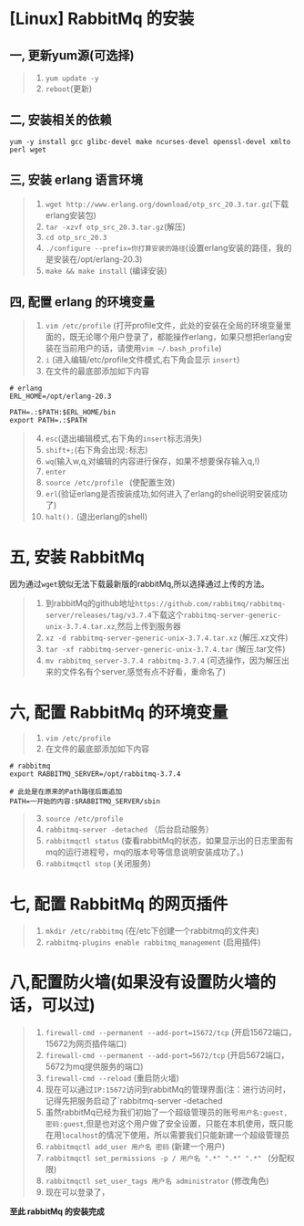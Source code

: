 # [Linux] RabbitMq 的安装

## 一, 更新yum源(可选择)
>1. `yum update -y`
>2. `reboot`(更新)

## 二, 安装相关的依赖
`yum -y install gcc glibc-devel make ncurses-devel openssl-devel xmlto perl wget`

## 三, 安装 erlang 语言环境
>1. `wget http://www.erlang.org/download/otp_src_20.3.tar.gz`(下载erlang安装包)
>2. `tar -xzvf otp_src_20.3.tar.gz`(解压)
>3. `cd otp_src_20.3`
>4. `./configure --prefix=你打算安装的路径`(设置erlang安装的路径，我的是安装在/opt/erlang-20.3)
>5. `make && make install` (编译安装)

## 四, 配置 erlang 的环境变量
>1. `vim /etc/profile` (打开profile文件，此处的安装在全局的环境变量里面的，既无论哪个用户登录了，都能操作erlang，如果只想把erlang安装在当前用户的话，请使用`vim ~/.bash_profile`)
>2. `i` (进入编辑/etc/profile文件模式,右下角会显示 `insert`)
>3. 在文件的最底部添加如下内容
```shell
# erlang
ERL_HOME=/opt/erlang-20.3

PATH=.:$PATH:$ERL_HOME/bin
export PATH=.:$PATH
```
>4. `esc`(退出编辑模式,右下角的`insert`标志消失)
>5. `shift+;`(右下角会出现`:`标志)
>6. `wq`(输入w,q,对编辑的内容进行保存，如果不想要保存输入q,!)
>7. `enter`
>8. `source /etc/profile ` (使配置生效)
>9. `erl`(验证erlang是否按装成功,如何进入了erlang的shell说明安装成功了)
>10. `halt().` (退出erlang的shell)

# 五, 安装 RabbitMq
因为通过`wget`貌似无法下载最新版的rabbitMq,所以选择通过上传的方法。
>1. 到rabbitMq的github地址`https://github.com/rabbitmq/rabbitmq-server/releases/tag/v3.7.4`下载这个`rabbitmq-server-generic-unix-3.7.4.tar.xz`,然后上传到服务器
>2. `xz -d rabbitmq-server-generic-unix-3.7.4.tar.xz` (解压.xz文件)
>3. `tar -xf rabbitmq-server-generic-unix-3.7.4.tar`  (解压.tar文件)
>4. `mv rabbitmq_server-3.7.4 rabbitmq-3.7.4` (可选操作，因为解压出来的文件名有个server,感觉有点不好看，重命名了)

# 六, 配置 RabbitMq 的环境变量
>1. `vim /etc/profile`
>2. 在文件的最底部添加如下内容
```shell
# rabbitmq
export RABBITMQ_SERVER=/opt/rabbitmq-3.7.4

# 此处是在原来的Path路径后面追加
PATH=一开始的内容:$RABBITMQ_SERVER/sbin
```
>3. `source /etc/profile `
>4. `rabbitmq-server -detached` （后台启动服务）
>5. `rabbitmqctl status` (查看rabbitMq的状态，如果显示出的日志里面有mq的运行进程号，mq的版本号等信息说明安装成功了。)
>6. `rabbitmqctl stop` (关闭服务)

# 七, 配置 RabbitMq 的网页插件
>1. `mkdir /etc/rabbitmq` (在/etc下创建一个rabbitmq的文件夹)
>2. `rabbitmq-plugins enable rabbitmq_management` (启用插件)

# 八,配置防火墙(如果没有设置防火墙的话，可以过)
>1. `firewall-cmd --permanent --add-port=15672/tcp` (开启15672端口，15672为网页插件端口)
>2. `firewall-cmd --permanent --add-port=5672/tcp`  (开启5672端口，5672为mq提供服务的端口)
>3. `firewall-cmd --reload` (重启防火墙)
>4. 现在可以通过`IP:15672`访问到rabbitMq的管理界面(注：进行访问时，记得先把服务启动了`rabbitmq-server -detached
>5. 虽然rabbitMq已经为我们初始了一个超级管理员的账号`用户名:guest, 密码:guest`,但是也对这个用户做了安全设置，只能在本机使用，既只能在用`localhost`的情况下使用，所以需要我们只能新建一个超级管理员
>6. `rabbitmqctl add_user 用户名 密码` (新建一个用户)
>7. `rabbitmqctl set_permissions -p / 用户名 ".*" ".*" ".*" ` (分配权限)
>8. `rabbitmqctl set_user_tags 用户名 administrator` (修改角色)
>9. 现在可以登录了，

**至此 rabbitMq 的安装完成**